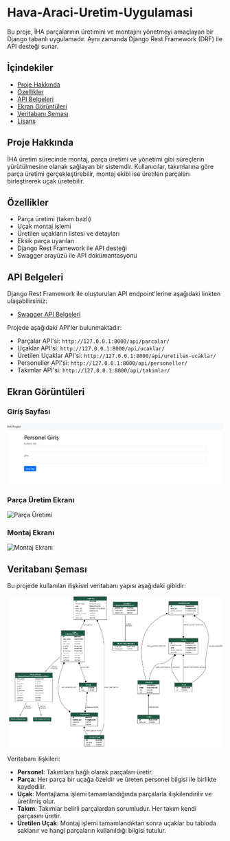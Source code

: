 # Hava-Araci-Uretim-Uygulamasi

Bu proje, İHA parçalarının üretimini ve montajını yönetmeyi amaçlayan bir Django tabanlı uygulamadır. Aynı zamanda Django Rest Framework (DRF) ile API desteği sunar.

## İçindekiler
- [Proje Hakkında](#proje-hakkında)
- [Özellikler](#özellikler)
- [API Belgeleri](#api-belgeleri)
- [Ekran Görüntüleri](#ekran-görüntüleri)
- [Veritabanı Şeması](#veritabanı-şeması)
- [Lisans](#lisans)

## Proje Hakkında

İHA üretim sürecinde montaj, parça üretimi ve yönetimi gibi süreçlerin yürütülmesine olanak sağlayan bir sistemdir. Kullanıcılar, takımlarına göre parça üretimi gerçekleştirebilir, montaj ekibi ise üretilen parçaları birleştirerek uçak üretebilir.

## Özellikler
- Parça üretimi (takım bazlı)
- Uçak montaj işlemi
- Üretilen uçakların listesi ve detayları
- Eksik parça uyarıları
- Django Rest Framework ile API desteği
- Swagger arayüzü ile API dokümantasyonu

## API Belgeleri

Django Rest Framework ile oluşturulan API endpoint'lerine aşağıdaki linkten ulaşabilirsiniz:

- [Swagger API Belgeleri](http://127.0.0.1:8000/swagger/)

Projede aşağıdaki API'ler bulunmaktadır:
- Parçalar API'si: `http://127.0.0.1:8000/api/parcalar/`
- Uçaklar API'si: `http://127.0.0.1:8000/api/ucaklar/`
- Üretilen Uçaklar API'si: `http://127.0.0.1:8000/api/uretilen-ucaklar/`
- Personeller API'si: `http://127.0.0.1:8000/api/personeller/`
- Takımlar API'si: `http://127.0.0.1:8000/api/takimlar/`

## Ekran Görüntüleri

### Giriş Sayfası
![Giriş Sayfası](images/login.png)

### Parça Üretim Ekranı
![Parça Üretimi](images/parca_uret.png)

### Montaj Ekranı
![Montaj Ekranı](images/montaj.png)

## Veritabanı Şeması

Bu projede kullanılan ilişkisel veritabanı yapısı aşağıdaki gibidir:

![Veritabanı Şeması](images/er_diagram.png)

Veritabanı ilişkileri:

- **Personel**: Takımlara bağlı olarak parçaları üretir.
- **Parça**: Her parça bir uçağa özeldir ve üreten personel bilgisi ile birlikte kaydedilir.
- **Uçak**: Montajlama işlemi tamamlandığında parçalarla ilişkilendirilir ve üretilmiş olur.
- **Takım**: Takımlar belirli parçalardan sorumludur. Her takım kendi parçasını üretir.
- **Üretilen Uçak**: Montaj işlemi tamamlandıktan sonra uçaklar bu tabloda saklanır ve hangi parçaların kullanıldığı bilgisi tutulur.
